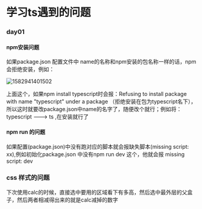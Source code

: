 # 学习ts遇到的问题

###  day01

####  npm安装问题

如果package.json 配置文件中 name的名称和npm安装的包名称一样的话，npm会拒绝安装，例如：

![1582941401502](C:\Users\xiaoxiaobao\AppData\Roaming\Typora\typora-user-images\1582941401502.png)

上面这个，如果npm install typescript时会报：Refusing to install package with name "typescript" under a package  （拒绝安装在包为typescript名下），所以这时就要改package.json中name的名字了，随便改个就行；例如将：typescript ---> ts ,在安装就行了



#### npm run 的问题

如果配置(package.json)中没有跑对应的脚本就会报缺失脚本(missing script: xx),例如初始化package.json 中没有npm run dev 这个，他就会报 missing script: dev



### css 样式的问题

下次使用calc的时候，直接选中要用的区域看下有多高，然后选中最外层的父盒子，然后两者相减得出来的就是calc减掉的数字